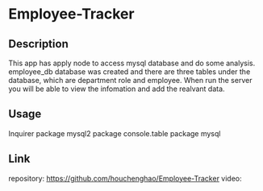 # Employee-Tracker

## Description
This app has apply node to access mysql database and do some analysis. employee_db database was created and there are three tables under the database, which are department role and employee. When run the server you will be able to view the infomation and add the realvant data.


## Usage
Inquirer package
mysql2 package
console.table package
mysql

## Link

repository: https://github.com/houchenghao/Employee-Tracker
video: 
